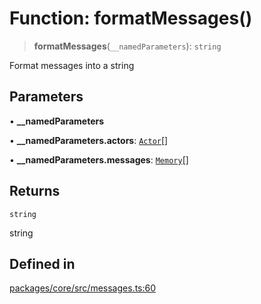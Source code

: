 # Function: formatMessages()

> **formatMessages**(`__namedParameters`): `string`

Format messages into a string

## Parameters

• **\_\_namedParameters**

• **\_\_namedParameters.actors**: [`Actor`](../interfaces/Actor.md)[]

• **\_\_namedParameters.messages**: [`Memory`](../interfaces/Memory.md)[]

## Returns

`string`

string

## Defined in

[packages/core/src/messages.ts:60](https://github.com/ai16z/eliza/blob/7fcf54e7fb2ba027d110afcc319c0b01b3f181dc/packages/core/src/messages.ts#L60)
